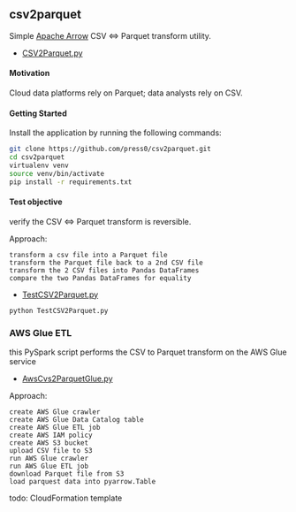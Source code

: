 ## csv2parquet

Simple [Apache Arrow](https://arrow.apache.org/overview/) CSV <=> Parquet transform utility.
  
 - [CSV2Parquet.py](CSV2Parquet.py)

#### Motivation
Cloud data platforms rely on Parquet; data analysts rely on CSV. 
 
#### Getting Started

Install the application by running the following commands:

```bash
git clone https://github.com/press0/csv2parquet.git
cd csv2parquet
virtualenv venv
source venv/bin/activate
pip install -r requirements.txt
```

#### Test objective

verify the CSV <=> Parquet transform is reversible.  

Approach:
  
    transform a csv file into a Parquet file  
    transform the Parquet file back to a 2nd CSV file  
    transform the 2 CSV files into Pandas DataFrames  
    compare the two Pandas DataFrames for equality

 - [TestCSV2Parquet.py](TestCSV2Parquet.py)

```text
python TestCSV2Parquet.py
```

### AWS Glue ETL

this PySpark script performs the CSV to Parquet transform on the AWS Glue service
 - [AwsCvs2ParquetGlue.py](AwsCvs2ParquetGlue.py)

Approach:
    
    create AWS Glue crawler  
    create AWS Glue Data Catalog table  
    create AWS Glue ETL job 
    create AWS IAM policy   
    create AWS S3 bucket   
    upload CSV file to S3
    run AWS Glue crawler
    run AWS Glue ETL job
    download Parquet file from S3
    load parquest data into pyarrow.Table
   
 todo: CloudFormation template
